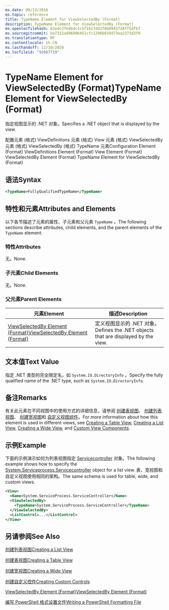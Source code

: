 ```yaml
---
ms.date: 09/13/2016
ms.topic: reference
title: TypeName Element for ViewSelectedBy (Format)
description: TypeName Element for ViewSelectedBy (Format)
ms.openlocfilehash: 62edc2fe4b4c1c5f1b17dd2f8b0943f28ff5dfb7
ms.sourcegitcommit: ba7315a496986451cfc1296b659d73ea2373d3f0
ms.translationtype: MT
ms.contentlocale: zh-CN
ms.lasthandoff: 12/10/2020
ms.locfileid: "92667719"
---
```

# <a name="typename-element-for-viewselectedby-format"></a><span data-ttu-id="7c5ee-103">TypeName Element for ViewSelectedBy (Format)</span><span class="sxs-lookup"><span data-stu-id="7c5ee-103">TypeName Element for ViewSelectedBy (Format)</span></span>

<span data-ttu-id="7c5ee-104">指定视图显示的 .NET 对象。</span><span class="sxs-lookup"><span data-stu-id="7c5ee-104">Specifies a .NET object that is displayed by the view.</span></span>

<span data-ttu-id="7c5ee-105">配置元素 (格式) ViewDefinitions 元素 (格式) View 元素 (格式) ViewSelectedBy 元素 (格式) ViewSelectedBy (格式) TypeName 元素</span><span class="sxs-lookup"><span data-stu-id="7c5ee-105">Configuration Element (Format) ViewDefinitions Element (Format) View Element (Format) ViewSelectedBy Element (Format) TypeName Element for ViewSelectedBy (Format)</span></span>

## <a name="syntax"></a><span data-ttu-id="7c5ee-106">语法</span><span class="sxs-lookup"><span data-stu-id="7c5ee-106">Syntax</span></span>

```xml
<TypeName>FullyQualifiedTypeName</TypeName>
```

## <a name="attributes-and-elements"></a><span data-ttu-id="7c5ee-107">特性和元素</span><span class="sxs-lookup"><span data-stu-id="7c5ee-107">Attributes and Elements</span></span>

<span data-ttu-id="7c5ee-108">以下各节描述了元素的属性、子元素和父元素 `TypeName` 。</span><span class="sxs-lookup"><span data-stu-id="7c5ee-108">The following sections describe attributes, child elements, and the parent elements of the `TypeName` element.</span></span>

### <a name="attributes"></a><span data-ttu-id="7c5ee-109">特性</span><span class="sxs-lookup"><span data-stu-id="7c5ee-109">Attributes</span></span>

<span data-ttu-id="7c5ee-110">无。</span><span class="sxs-lookup"><span data-stu-id="7c5ee-110">None.</span></span>

### <a name="child-elements"></a><span data-ttu-id="7c5ee-111">子元素</span><span class="sxs-lookup"><span data-stu-id="7c5ee-111">Child Elements</span></span>

<span data-ttu-id="7c5ee-112">无。</span><span class="sxs-lookup"><span data-stu-id="7c5ee-112">None.</span></span>

### <a name="parent-elements"></a><span data-ttu-id="7c5ee-113">父元素</span><span class="sxs-lookup"><span data-stu-id="7c5ee-113">Parent Elements</span></span>

|<span data-ttu-id="7c5ee-114">元素</span><span class="sxs-lookup"><span data-stu-id="7c5ee-114">Element</span></span>|<span data-ttu-id="7c5ee-115">描述</span><span class="sxs-lookup"><span data-stu-id="7c5ee-115">Description</span></span>|
|-------------|-----------------|
|[<span data-ttu-id="7c5ee-116">ViewSelectedBy Element (Format)</span><span class="sxs-lookup"><span data-stu-id="7c5ee-116">ViewSelectedBy Element (Format)</span></span>](./viewselectedby-element-format.md)|<span data-ttu-id="7c5ee-117">定义视图显示的 .NET 对象。</span><span class="sxs-lookup"><span data-stu-id="7c5ee-117">Defines the .NET objects that are displayed by the view.</span></span>|

## <a name="text-value"></a><span data-ttu-id="7c5ee-118">文本值</span><span class="sxs-lookup"><span data-stu-id="7c5ee-118">Text Value</span></span>

<span data-ttu-id="7c5ee-119">指定 .NET 类型的完全限定名，如 `System.IO.DirectoryInfo` 。</span><span class="sxs-lookup"><span data-stu-id="7c5ee-119">Specify the fully qualified name of the .NET type, such as `System.IO.DirectoryInfo`.</span></span>

## <a name="remarks"></a><span data-ttu-id="7c5ee-120">备注</span><span class="sxs-lookup"><span data-stu-id="7c5ee-120">Remarks</span></span>

<span data-ttu-id="7c5ee-121">有关此元素在不同视图中的使用方式的详细信息，请参阅 [创建表视图](./creating-a-table-view.md)、 [创建列表视图](./creating-a-list-view.md)、 [创建宽视图](./creating-a-wide-view.md)和 [自定义视图组件](./creating-custom-controls.md)。</span><span class="sxs-lookup"><span data-stu-id="7c5ee-121">For more information about how this element is used in different views, see [Creating a Table View](./creating-a-table-view.md), [Creating a List View](./creating-a-list-view.md), [Creating a Wide View](./creating-a-wide-view.md), and [Custom View Components](./creating-custom-controls.md).</span></span>

## <a name="example"></a><span data-ttu-id="7c5ee-122">示例</span><span class="sxs-lookup"><span data-stu-id="7c5ee-122">Example</span></span>

<span data-ttu-id="7c5ee-123">下面的示例演示如何为列表视图指定 [Servicecontroller](/dotnet/api/System.ServiceProcess.ServiceController) 对象。</span><span class="sxs-lookup"><span data-stu-id="7c5ee-123">The following example shows how to specify the [System.Serviceprocess.Servicecontroller](/dotnet/api/System.ServiceProcess.ServiceController) object for a list view.</span></span> <span data-ttu-id="7c5ee-124">表、宽视图和自定义视图使用相同的架构。</span><span class="sxs-lookup"><span data-stu-id="7c5ee-124">The same schema is used for table, wide, and custom views.</span></span>

```xml
<View>
  <Name>System.ServiceProcess.ServiceController</Name>
  <ViewSelectedBy>
    <TypeName>System.ServiceProcess.ServiceController</TypeName>
  </ViewSelectedBy>
  <ListControl>...</ListControl>
</View>
```

## <a name="see-also"></a><span data-ttu-id="7c5ee-125">另请参阅</span><span class="sxs-lookup"><span data-stu-id="7c5ee-125">See Also</span></span>

[<span data-ttu-id="7c5ee-126">创建列表视图</span><span class="sxs-lookup"><span data-stu-id="7c5ee-126">Creating a List View</span></span>](./creating-a-list-view.md)

[<span data-ttu-id="7c5ee-127">创建表视图</span><span class="sxs-lookup"><span data-stu-id="7c5ee-127">Creating a Table View</span></span>](./creating-a-table-view.md)

[<span data-ttu-id="7c5ee-128">创建宽视图</span><span class="sxs-lookup"><span data-stu-id="7c5ee-128">Creating a Wide View</span></span>](./creating-a-wide-view.md)

[<span data-ttu-id="7c5ee-129">创建自定义控件</span><span class="sxs-lookup"><span data-stu-id="7c5ee-129">Creating Custom Controls</span></span>](./creating-custom-controls.md)

[<span data-ttu-id="7c5ee-130">ViewSelectedBy Element (Format)</span><span class="sxs-lookup"><span data-stu-id="7c5ee-130">ViewSelectedBy Element (Format)</span></span>](./viewselectedby-element-format.md)

[<span data-ttu-id="7c5ee-131">编写 PowerShell 格式设置文件</span><span class="sxs-lookup"><span data-stu-id="7c5ee-131">Writing a PowerShell Formatting File</span></span>](./writing-a-powershell-formatting-file.md)
